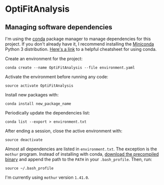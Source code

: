 # OptiFitAnalysis

## Managing software dependencies

I'm using the [conda](https://conda.io/docs/) package manager to manage dependencies for this project. If you don't already have it, I recommend installing the [Miniconda](https://conda.io/miniconda.html) Python 3 distribution. [Here's a link](https://conda.io/docs/_downloads/conda-cheatsheet.pdf) to a helpful cheatsheet for using conda.

Create an environment for the project:
```
conda create --name OptiFitAnalysis --file environment.yaml
```

Activate the environment before running any code:
```
source activate OptiFitAnalysis
```

Install new packages with:
```
conda install new_package_name
```

Periodically update the dependencies list:
```
conda list --export > environment.txt
```

After ending a session, close the active environment with:
```
source deactivate
```

Almost all dependencies are listed in `environment.txt`. The exception is  the `mothur` program. Instead of installing with conda, [download the precompiled binary](https://github.com/mothur/mothur/releases) and append the path to the `PATH` in your `.bash_profile`. Then, run:

```
source ~/.bash_profile
```
I'm currently using `mothur` version `1.41.0`.
